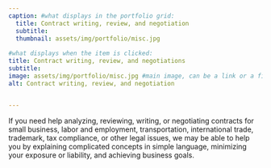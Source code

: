 ```yaml
---
caption: #what displays in the portfolio grid:
  title: Contract writing, review, and negotiation
  subtitle: 
  thumbnail: assets/img/portfolio/misc.jpg
  
#what displays when the item is clicked:
title: Contract writing, review, and negotiations
subtitle: 
image: assets/img/portfolio/misc.jpg #main image, can be a link or a file in assets/img/portfolio
alt: Contract writing, review, and negotiation


---
```

If you need help analyzing, reviewing, writing, or negotiating contracts for small business, labor and employment, transportation, international trade, trademark, tax compliance, or other legal issues, we may be able to help you by explaining complicated concepts in simple language, minimizing your exposure or liability, and achieving business goals.
